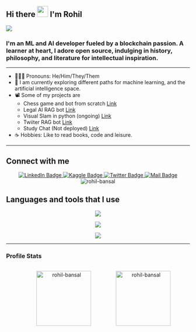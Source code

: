 ## Hi there <img src="https://raw.githubusercontent.com/MartinHeinz/MartinHeinz/master/wave.gif" width="30px" height="30px"> I'm Rohil  

<img src="https://user-images.githubusercontent.com/74038190/225813708-98b745f2-7d22-48cf-9150-083f1b00d6c9.gif" />


### I'm an ML and AI developer fueled by a blockchain passion. A learner at heart, I adore open source, indulging in history, philosophy, and literature for intellectual inspiration.

---

- 👨🏻‍💻 Pronouns: He/Him/They/Them
- 🔭 I am currently exploring different paths for machine learning, and the artificial intelligence space.
- 📽️ Some of my projects are
  - Chess game and bot from scratch <a href="https://github.com/realrohilbansal/chessdotai">Link</a>
  - Legal AI RAG bot <a href="https://github.com/realrohilbansal/legalaibot">Link</a>
  - Visual Slam in python (ongoing) <a href="https://github.com/realrohilbansal/visual-slam-py">Link</a>
  - Twiiter RAG bot <a href="https://github.com/realrohilbansal/twitter-rag-bot">Link</a>
  - Study Chat (Not deployed) <a href="https://github.com/realrohilbansal/studychat">Link</a>
- ☕ Hobbies: Like to read books, code and leisure.

---

## Connect with me


<div>
  <div id="badges" align="center">
      <a href="https://www.linkedin.com/in/realrohilbansal">
      	<img src="https://img.shields.io/badge/LinkedIn-blue?style=for-the-badge&logo=linkedin&logoColor=white" alt="LinkedIn Badge"/>
      </a>
      <a href="https://www.kaggle.com/realrohilbansal">
      	<img src="https://img.shields.io/badge/Kaggle-gray?style=for-the-badge&logo=kaggle&logoColor=white" alt="Kaggle Badge"/>
      </a>
    <a href="https://www.twitter.com/realrohilbansal">
    	<img src="https://img.shields.io/badge/Twitter-blue?style=for-the-badge&logo=twitter&logoColor=white" alt="Twitter Badge"/>  
    </a>
    <a href="mailto:rohilb.cs.21@nitj.ac.in">
    	<img src="https://img.shields.io/badge/Mail-red?style=for-the-badge&logo=gmail&logoColor=white" alt="Mail Badge"/>  
    </a>
  </div>
  
  <div id="views" align="center">
      <img src="https://komarev.com/ghpvc/?username=realrohilbansal" alt="rohil-bansal" />
  </div>
</div>


## Languages and tools that I use

<p align="center">
  <a href="https://skillicons.dev">
    <img src="https://skillicons.dev/icons?i=c,cpp,python,js,pytorch,django" />
  </a>
</p>
<p align="center">
  <a href="https://skillicons.dev">
    <img src="https://skillicons.dev/icons?i=git,github,rust,vim,bash,vscode" />
  </a>
</p>
<p align="center">
  <a href="https://skillicons.dev">
    <img src="https://skillicons.dev/icons?i=linux,md,stackoverflow,mysql" />
  </a>
</p>



---

### Profile Stats
<div id="stats" style="display: flex; flex-wrap: wrap; justify-content: space-evenly;" align="center">
  <div>
<img height="150px" align="center" style="margin:10%;" src="https://github-readme-stats.vercel.app/api?username=realrohilbansal&show_icons=true&theme=radical" alt="rohil-bansal" />
  </div>
  <div>
<img height= "150px" align="center" style="margin:10%;" src="https://github-readme-streak-stats.herokuapp.com/?user=realrohilbansal&theme=radical" alt="rohil-bansal" />
  </div>
</div>

